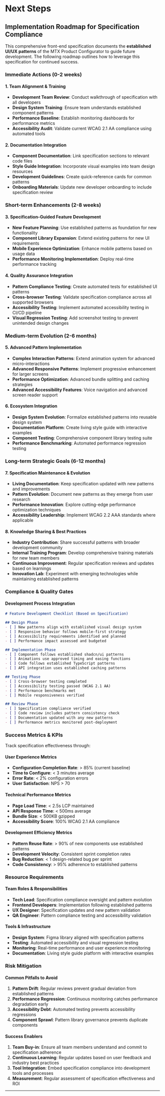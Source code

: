 # Next Steps

## Implementation Roadmap for Specification Compliance

This comprehensive front-end specification documents the **established UI/UX patterns** of the MTX Product Configurator to guide future development. The following roadmap outlines how to leverage this specification for continued success.

### Immediate Actions (0-2 weeks)

#### 1. Team Alignment & Training
- **Development Team Review**: Conduct walkthrough of specification with all developers
- **Design System Training**: Ensure team understands established component patterns  
- **Performance Baseline**: Establish monitoring dashboards for performance metrics
- **Accessibility Audit**: Validate current WCAG 2.1 AA compliance using automated tools

#### 2. Documentation Integration
- **Component Documentation**: Link specification sections to relevant code files
- **Style Guide Integration**: Incorporate visual examples into team design resources
- **Development Guidelines**: Create quick-reference cards for common patterns
- **Onboarding Materials**: Update new developer onboarding to include specification review

### Short-term Enhancements (2-8 weeks)

#### 3. Specification-Guided Feature Development
- **New Feature Planning**: Use established patterns as foundation for new functionality
- **Component Library Expansion**: Extend existing patterns for new UI requirements
- **Mobile Experience Optimization**: Enhance mobile patterns based on usage data
- **Performance Monitoring Implementation**: Deploy real-time performance tracking

#### 4. Quality Assurance Integration
- **Pattern Compliance Testing**: Create automated tests for established UI patterns
- **Cross-browser Testing**: Validate specification compliance across all supported browsers
- **Accessibility Testing**: Implement automated accessibility testing in CI/CD pipeline
- **Visual Regression Testing**: Add screenshot testing to prevent unintended design changes

### Medium-term Evolution (2-6 months)

#### 5. Advanced Pattern Implementation
- **Complex Interaction Patterns**: Extend animation system for advanced micro-interactions
- **Advanced Responsive Patterns**: Implement progressive enhancement for larger screens
- **Performance Optimization**: Advanced bundle splitting and caching strategies
- **Advanced Accessibility Features**: Voice navigation and advanced screen reader support

#### 6. Ecosystem Integration
- **Design System Evolution**: Formalize established patterns into reusable design system
- **Documentation Platform**: Create living style guide with interactive examples
- **Component Testing**: Comprehensive component library testing suite
- **Performance Benchmarking**: Automated performance regression testing

### Long-term Strategic Goals (6-12 months)

#### 7. Specification Maintenance & Evolution
- **Living Documentation**: Keep specification updated with new patterns and improvements
- **Pattern Evolution**: Document new patterns as they emerge from user research
- **Performance Innovation**: Explore cutting-edge performance optimization techniques
- **Accessibility Leadership**: Implement WCAG 2.2 AAA standards where applicable

#### 8. Knowledge Sharing & Best Practices
- **Industry Contribution**: Share successful patterns with broader development community
- **Internal Training Program**: Develop comprehensive training materials for new team members
- **Continuous Improvement**: Regular specification reviews and updates based on learnings
- **Innovation Lab**: Experiment with emerging technologies while maintaining established patterns

### Compliance & Quality Gates

#### Development Process Integration
```markdown
# Feature Development Checklist (Based on Specification)

## Design Phase
- [ ] New patterns align with established visual design system
- [ ] Responsive behavior follows mobile-first strategy  
- [ ] Accessibility requirements identified and planned
- [ ] Performance impact assessed and budgeted

## Implementation Phase
- [ ] Component follows established shadcn/ui patterns
- [ ] Animations use approved timing and easing functions
- [ ] Code follows established TypeScript patterns
- [ ] API integration uses established caching patterns

## Testing Phase
- [ ] Cross-browser testing completed
- [ ] Accessibility testing passed (WCAG 2.1 AA)
- [ ] Performance benchmarks met
- [ ] Mobile responsiveness verified

## Review Phase
- [ ] Specification compliance verified
- [ ] Code review includes pattern consistency check
- [ ] Documentation updated with any new patterns
- [ ] Performance metrics monitored post-deployment
```

### Success Metrics & KPIs

Track specification effectiveness through:

#### User Experience Metrics
- **Configuration Completion Rate**: > 85% (current baseline)
- **Time to Configure**: < 3 minutes average
- **Error Rate**: < 2% configuration errors
- **User Satisfaction**: NPS > 70

#### Technical Performance Metrics
- **Page Load Time**: < 2.5s LCP maintained
- **API Response Time**: < 500ms average
- **Bundle Size**: < 500KB gzipped
- **Accessibility Score**: 100% WCAG 2.1 AA compliance

#### Development Efficiency Metrics
- **Pattern Reuse Rate**: > 90% of new components use established patterns
- **Development Velocity**: Consistent sprint completion rates
- **Bug Reduction**: < 1 design-related bug per sprint
- **Code Consistency**: > 95% adherence to established patterns

### Resource Requirements

#### Team Roles & Responsibilities
- **Tech Lead**: Specification compliance oversight and pattern evolution
- **Frontend Developers**: Implementation following established patterns
- **UX Designer**: Specification updates and new pattern validation
- **QA Engineer**: Pattern compliance testing and accessibility validation

#### Tools & Infrastructure
- **Design System**: Figma library aligned with specification patterns
- **Testing**: Automated accessibility and visual regression testing
- **Monitoring**: Real-time performance and user experience monitoring  
- **Documentation**: Living style guide platform with interactive examples

### Risk Mitigation

#### Common Pitfalls to Avoid
1. **Pattern Drift**: Regular reviews prevent gradual deviation from established patterns
2. **Performance Regression**: Continuous monitoring catches performance degradation early
3. **Accessibility Debt**: Automated testing prevents accessibility regressions
4. **Component Sprawl**: Pattern library governance prevents duplicate components

#### Success Enablers
1. **Team Buy-in**: Ensure all team members understand and commit to specification adherence
2. **Continuous Learning**: Regular updates based on user feedback and industry best practices
3. **Tool Integration**: Embed specification compliance into development tools and processes
4. **Measurement**: Regular assessment of specification effectiveness and ROI

---
